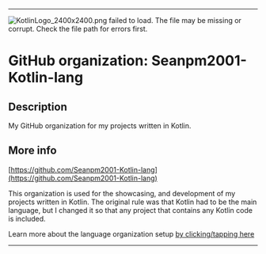 
***

![KotlinLogo_2400x2400.png failed to load. The file may be missing or corrupt. Check the file path for errors first.](/AdditionalInfo/1/Seanpm2001-Kotlin-lang/KotlinLogo_2400x2400.png)

# GitHub organization: Seanpm2001-Kotlin-lang

## Description

My GitHub organization for my projects written in Kotlin.

## More info

[https://github.com/Seanpm2001-Kotlin-lang](https://github.com/Seanpm2001-Kotlin-lang)

This organization is used for the showcasing, and development of my projects written in Kotlin. The original rule was that Kotlin had to be the main language, but I changed it so that any project that contains any Kotlin code is included.

Learn more about the language organization setup [by clicking/tapping here](/AdditionalInfo/LanguageOrgs/README.md)

***

